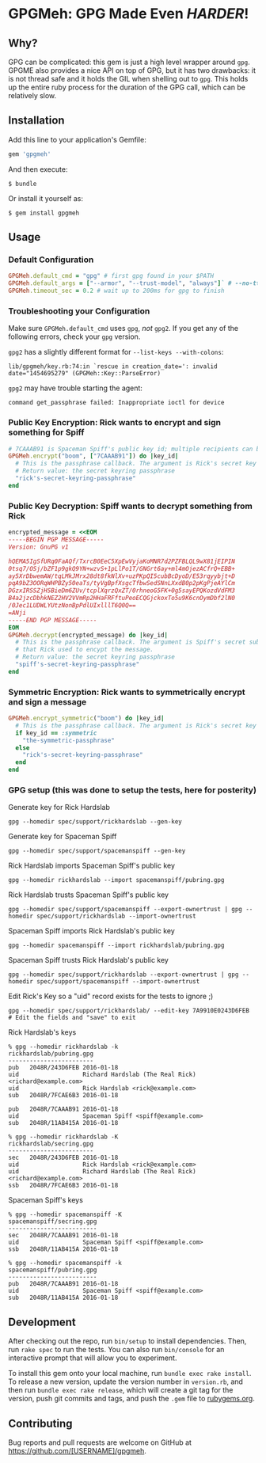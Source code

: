 # GPGMeh: GPG Made Even _HARDER_!

## Why?

GPG can be complicated: this gem is just a high level wrapper around `gpg`.
GPGME also provides a nice API on top of GPG, but it has two drawbacks: it is
not thread safe and it holds the GIL when shelling out to `gpg`. This holds up
the entire ruby process for the duration of the GPG call, which can be
relatively slow.

## Installation

Add this line to your application's Gemfile:

```ruby
gem 'gpgmeh'
```

And then execute:

    $ bundle

Or install it yourself as:

    $ gem install gpgmeh

## Usage

### Default Configuration

```ruby
GPGMeh.default_cmd = "gpg" # first gpg found in your $PATH
GPGMeh.default_args = ["--armor", "--trust-model", "always"]` # --no-tty` and `--quiet` are always added to the argument list
GPGMeh.timeout_sec = 0.2 # wait up to 200ms for gpg to finish
```

### Troubleshooting your Configuration

Make sure `GPGMeh.default_cmd` uses `gpg`, *not* `gpg2`. If you get any of the following errors, check your `gpg` version.

`gpg2` has a slightly different format for `--list-keys --with-colons`:

```
lib/gpgmeh/key.rb:74:in `rescue in creation_date=': invalid date="1454695279" (GPGMeh::Key::ParseError)
```

`gpg2` may have trouble starting the agent:

```
command get_passphrase failed: Inappropriate ioctl for device
```


### Public Key Encryption: Rick wants to encrypt and sign something for Spiff

```ruby
# 7CAAAB91 is Spaceman Spiff's public key id; multiple recipients can be specified
GPGMeh.encrypt("boom", ["7CAAAB91"]) do |key_id|
  # This is the passphrase callback. The argument is Rick's secret key id.
  # Return value: the secret keyring passphrase
  "rick's-secret-keyring-passphrase"
end
```

### Public Key Decryption: Spiff wants to decrypt something from Rick

```ruby
encrypted_message = <<EOM
-----BEGIN PGP MESSAGE-----
Version: GnuPG v1

hQEMA5IgSfURq0FaAQf/TxrcB0EeC5XpEwVyjaKoMNR7d2PZFBLQL9wX81jEIPIN
0tsq7/OSj/bZF1p9gkQ9YN+wzvS+1pLlPo1T/GNGrt6ay+ml4mOjezACfrQ+EBB+
ay5XrDbwemAW/tqLMkJMrx28dt8fkNlXv+uzPKpQI5cubBcDyoD/E53rqyybjt+D
pqA9bZ3OORqWHPBZy50eaTs/tyVgBpfXsgcTfbwSedSNnLXxdB0p2pKgPjeAYlCm
DGzxIRSSZjHSBieDm6ZUv/tcplXqrzQxZT/0rhneoG5FK+0g5sayEPQKozdVdFM3
B4a2jzcDbhkNEZ2HV2VVmRp2HHaFRFftuPeoECQGjckoxTo5u9K6cnOymDbf2lN0
/0Jec1LUDWLYUtzNonBpPdlUIxlllT6Q0Q==
=ANji
-----END PGP MESSAGE-----
EOM
GPGMeh.decrypt(encrypted_message) do |key_id|
  # This is the passphrase callback. The argument is Spiff's secret sub key id
  # that Rick used to encypt the message.
  # Return value: the secret keyring passphrase
  "spiff's-secret-keyring-passphrase"
end
```

### Symmetric Encryption: Rick wants to symmetrically encrypt and sign a message

```ruby
GPGMeh.encrypt_symmetric("boom") do |key_id|
  # This is the passphrase callback. The argument is Rick's secret key id OR :symmetric
  if key_id == :symmetric
    "the-symmetric-passphrase"
  else
    "rick's-secret-keyring-passphrase"
  end
end
```


### GPG setup (this was done to setup the tests, here for posterity)

Generate key for Rick Hardslab

```
gpg --homedir spec/support/rickhardslab --gen-key
```

Generate key for Spaceman Spiff

```
gpg --homedir spec/support/spacemanspiff --gen-key
```

Rick Hardslab imports Spaceman Spiff's public key

```
gpg --homedir rickhardslab --import spacemanspiff/pubring.gpg
```

Rick Hardslab trusts Spaceman Spiff's public key

```
gpg --homedir spec/support/spacemanspiff --export-ownertrust | gpg --homedir spec/support/rickhardslab --import-ownertrust
```

Spaceman Spiff imports Rick Hardslab's public key

```
gpg --homedir spacemanspiff --import rickhardslab/pubring.gpg
```

Spaceman Spiff trusts Rick Hardslab's public key

```
gpg --homedir spec/support/rickhardslab --export-ownertrust | gpg --homedir spec/support/spacemanspiff --import-ownertrust
```

Edit Rick's Key so a "uid" record exists for the tests to ignore ;)

```
gpg --homedir spec/support/rickhardslab/ --edit-key 7A9910E0243D6FEB
# Edit the fields and "save" to exit
```

Rick Hardslab's keys

```
% gpg --homedir rickhardslab -k
rickhardslab/pubring.gpg
------------------------
pub   2048R/243D6FEB 2016-01-18
uid                  Richard Hardslab (The Real Rick) <richard@example.com>
uid                  Rick Hardslab <rick@example.com>
sub   2048R/7FCAE6B3 2016-01-18

pub   2048R/7CAAAB91 2016-01-18
uid                  Spaceman Spiff <spiff@example.com>
sub   2048R/11AB415A 2016-01-18

% gpg --homedir rickhardslab -K
rickhardslab/secring.gpg
------------------------
sec   2048R/243D6FEB 2016-01-18
uid                  Rick Hardslab <rick@example.com>
uid                  Richard Hardslab (The Real Rick) <richard@example.com>
ssb   2048R/7FCAE6B3 2016-01-18
```

Spaceman Spiff's keys

```
% gpg --homedir spacemanspiff -K
spacemanspiff/secring.gpg
-------------------------
sec   2048R/7CAAAB91 2016-01-18
uid                  Spaceman Spiff <spiff@example.com>
ssb   2048R/11AB415A 2016-01-18

% gpg --homedir spacemanspiff -k
spacemanspiff/pubring.gpg
-------------------------
pub   2048R/7CAAAB91 2016-01-18
uid                  Spaceman Spiff <spiff@example.com>
sub   2048R/11AB415A 2016-01-18
```

## Development

After checking out the repo, run `bin/setup` to install dependencies. Then, run `rake spec` to run the tests. You can also run `bin/console` for an interactive prompt that will allow you to experiment.

To install this gem onto your local machine, run `bundle exec rake install`. To release a new version, update the version number in `version.rb`, and then run `bundle exec rake release`, which will create a git tag for the version, push git commits and tags, and push the `.gem` file to [rubygems.org](https://rubygems.org).

## Contributing

Bug reports and pull requests are welcome on GitHub at https://github.com/[USERNAME]/gpgmeh.

